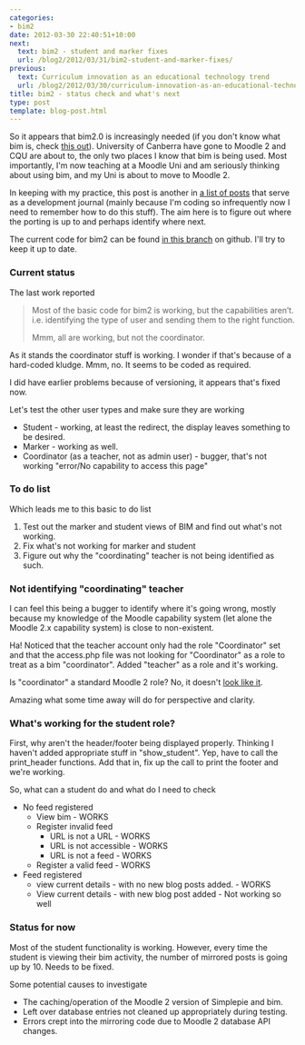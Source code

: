 ```yaml
---
categories:
- bim2
date: 2012-03-30 22:40:51+10:00
next:
  text: bim2 - student and marker fixes
  url: /blog2/2012/03/31/bim2-student-and-marker-fixes/
previous:
  text: Curriculum innovation as an educational technology trend
  url: /blog2/2012/03/30/curriculum-innovation-as-an-educational-technology-trend/
title: bim2 - status check and what's next
type: post
template: blog-post.html
---
```

So it appears that bim2.0 is increasingly needed (if you don't know what bim is, check [this out](/blog2/research/bam-blog-aggregation-management/)). University of Canberra have gone to Moodle 2 and CQU are about to, the only two places I know that bim is being used. Most importantly, I'm now teaching at a Moodle Uni and am seriously thinking about using bim, and my Uni is about to move to Moodle 2.

In keeping with my practice, this post is another in [a list of posts](/blog2/category/bim/bim2/) that serve as a development journal (mainly because I'm coding so infrequently now I need to remember how to do this stuff). The aim here is to figure out where the porting is up to and perhaps identify where next.

The current code for bim2 can be found [in this branch](https://github.com/djplaner/BIM/tree/bim2) on github. I'll try to keep it up to date.

### Current status

The last work reported

> Most of the basic code for bim2 is working, but the capabilities aren’t. i.e. identifying the type of user and sending them to the right function.
> 
> Mmm, all are working, but not the coordinator.

As it stands the coordinator stuff is working. I wonder if that's because of a hard-coded kludge. Mmm, no. It seems to be coded as required.

I did have earlier problems because of versioning, it appears that's fixed now.

Let's test the other user types and make sure they are working

- Student - working, at least the redirect, the display leaves something to be desired.
- Marker - working as well.
- Coordinator (as a teacher, not as admin user) - bugger, that's not working "error/No capability to access this page"

### To do list

Which leads me to this basic to do list

1. Test out the marker and student views of BIM and find out what's not working.
2. Fix what's not working for marker and student
3. Figure out why the "coordinating" teacher is not being identified as such.

### Not identifying "coordinating" teacher

I can feel this being a bugger to identify where it's going wrong, mostly because my knowledge of the Moodle capability system (let alone the Moodle 2.x capability system) is close to non-existent.

Ha! Noticed that the teacher account only had the role "Coordinator" set and that the access.php file was not looking for "Coordinator" as a role to treat as a bim "coordinator". Added "teacher" as a role and it's working.

Is "coordinator" a standard Moodle 2 role? No, it doesn't [look like it](http://docs.moodle.org/22/en/Standard_roles).

Amazing what some time away will do for perspective and clarity.

### What's working for the student role?

First, why aren't the header/footer being displayed properly. Thinking I haven't added appropriate stuff in "show\_student". Yep, have to call the print\_header functions. Add that in, fix up the call to print the footer and we're working.

So, what can a student do and what do I need to check

- No feed registered
    - View bim - WORKS
    - Register invalid feed
        - URL is not a URL - WORKS
        - URL is not accessible - WORKS
        - URL is not a feed - WORKS
    - Register a valid feed - WORKS
- Feed registered
    - view current details - with no new blog posts added. - WORKS
    - View current details - with new blog post added - Not working so well

### Status for now

Most of the student functionality is working. However, every time the student is viewing their bim activity, the number of mirrored posts is going up by 10. Needs to be fixed.

Some potential causes to investigate

- The caching/operation of the Moodle 2 version of Simplepie and bim.
- Left over database entries not cleaned up appropriately during testing.
- Errors crept into the mirroring code due to Moodle 2 database API changes.